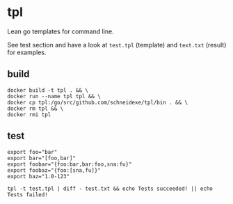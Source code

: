 # tpl
Lean go templates for command line. 

See test section and have a look at `test.tpl` (template) and `text.txt` (result) for examples.

## build 
```
docker build -t tpl . && \
docker run --name tpl tpl && \
docker cp tpl:/go/src/github.com/schneidexe/tpl/bin . && \
docker rm tpl && \
docker rmi tpl
```

## test
```
export foo="bar"
export bar="[foo,bar]"
export foobar="{foo:bar,bar:foo,sna:fu}"
export foobaz="{foo:[sna,fu]}" 
export baz="1.0-123"

tpl -t test.tpl | diff - test.txt && echo Tests succeeded! || echo Tests failed!
```
